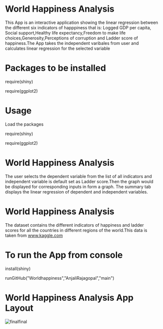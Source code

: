 # World Happiness Analysis

This App is an interactive application showing the linear regression between the different six indicators of happpiness that is: Logged GDP per capita,
Social support,Healthy life expectancy,Freedom to make life choices,Generosity,Perceptions of corruption and Ladder score of happiness.The App takes the independent varibales from user and calculates linear regression for the selected variable

# Packages to be installed

require(shiny)

require(ggplot2)

# Usage

Load the packages

require(shiny)

require(ggplot2)

# World Happiness Analysis

The user selects the dependent variable from the list of all indicators and independent 
variable is default set as Ladder score.Then the graph would be displayed for corresponding inputs in form a graph.
The summary tab displays the linear regression of dependent and independent variables.

# World Happiness Analysis

The dataset contains the different indicators of happiness and ladder scores for all the countries in different regions
of the world.This data is taken from www.kaggle.com

# To run the App from console

install(shiny)

runGitHub("Worldhappiness","AnjaliRajagopal","main")

# World Happiness Analysis App Layout


![finalfinal](https://user-images.githubusercontent.com/81853539/114901249-e6952280-9e14-11eb-90d8-d9eee00c1971.PNG)


